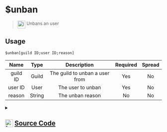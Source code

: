 # $unban
> <img align="top" src="https://upload.wikimedia.org/wikipedia/commons/thumb/e/e4/Infobox_info_icon.svg/160px-Infobox_info_icon.svg.png?20150409153300" alt="image" width="25" height="auto"> Unbans an user
## Usage
```
$unban[guild ID;user ID;reason]
```
| Name | Type | Description | Required | Spread
| :---: | :---: | :---: | :---: | :---: |
guild ID | Guild | The guild to unban a user from | Yes | No
user ID | User | The user to unban | Yes | No
reason | String | The unban reason | No | No
<details>
<summary>
    
## <img align="top" src="https://cdn4.iconfinder.com/data/icons/iconsimple-logotypes/512/github-512.png" alt="image" width="25" height="auto">  [Source Code](https://github.com/tryforge/ForgeScript-V2/blob/main/src/native/unban.ts)
    
</summary>
    
```ts
import noop from "../functions/noop"
import { ArgType, NativeFunction, Return } from "../structures"

export default new NativeFunction({
    name: "$unban",
    version: "1.0.0",
    brackets: true,
    unwrap: true,
    description: "Unbans an user",
    args: [
        {
            name: "guild ID",
            description: "The guild to unban a user from",
            rest: false,
            required: true,
            type: ArgType.Guild,
        },
        {
            name: "user ID",
            description: "The user to unban",
            rest: false,
            type: ArgType.User,
            required: true,
        },
        {
            name: "reason",
            description: "The unban reason",
            rest: false,
            type: ArgType.String,
        },
    ],
    async execute(_, [guild, user, reason]) {
        const unbanned = await guild.bans.remove(user, reason || undefined).catch(noop)
        return Return.success(!!unbanned)
    },
})

```
    
</details>